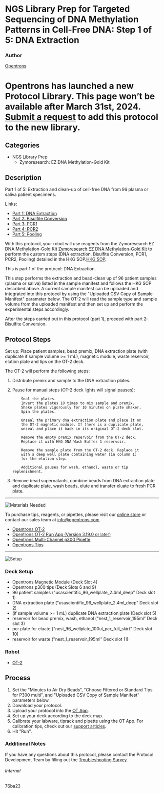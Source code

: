 # NGS Library Prep for Targeted Sequencing of DNA Methylation Patterns in Cell-Free DNA: Step 1 of 5: DNA Extraction

### Author
[Opentrons](https://opentrons.com/)


# Opentrons has launched a new Protocol Library. This page won’t be available after March 31st, 2024. [Submit a request](https://docs.google.com/forms/d/e/1FAIpQLSdYYp9QCKow4nn0KlCVsMS3HX0eJ0N9O7-erajKvcpT0lWbSg/viewform) to add this protocol to the new library.

## Categories
* NGS Library Prep
     * Zymoresearch: EZ DNA Methylation-Gold Kit

## Description
Part 1 of 5: Extraction and clean-up of cell-free DNA from 96 plasma or saliva patient specimens.

Links:
* [Part 1: DNA Extraction](http://protocols.opentrons.com/protocol/76ba23)
* [Part 2: Bisulfite Conversion](http://protocols.opentrons.com/protocol/76ba23-bisulfite_conversion)
* [Part 3: PCR1](http://protocols.opentrons.com/protocol/76ba23-pcr1)
* [Part 4: PCR2](http://protocols.opentrons.com/protocol/76ba23-pcr2)
* [Part 5: Pooling](http://protocols.opentrons.com/protocol/76ba23-pooling)

With this protocol, your robot will use reagents from the Zymoresearch EZ DNA Methylation-Gold Kit [Zymoresearch EZ DNA Methylation-Gold Kit](https://www.zymoresearch.com/collections/ez-dna-methylation-gold-kits) to perform the custom steps (DNA extraction, Bisulfite Conversion, PCR1, PCR2, Pooling) detailed in the HKG SOP.[HKG SOP](https://s3.amazonaws.com/pf-upload-01/u-4256/0/2021-03-04/vw23kchHKG%20Standard%20Operating%20Procedure%20for%20DNA%20extraction%20Targeted%20next%20generation%20sequencing%20and%20.xlsx).

This is part 1 of the protocol: DNA Extraction.

This step performs the extraction and bead-clean up of 96 patient samples (plasma or saliva) listed in the sample manifest and follows the HKG SOP described above. A current sample manifest can be uploaded and integrated into this protocol by using the "Uploaded CSV Copy of Sample Manifest" parameter below. The OT-2 will read the sample type and sample volume from the uploaded manifest and then set up and perform the experimental steps accordingly.

After the steps carried out in this protocol (part 1), proceed with part 2: Bisulfite Conversion.


## Protocol Steps

Set up: Place patient samples, bead premix, DNA extraction plate (with duplicate if sample volume >= 1 mL), magnetic module, waste reservoir, elution plate and tips on the OT-2 deck.  

The OT-2 will perform the following steps:
1. Distribute premix and sample to the DNA extraction plates.
2. Pause for manual steps (OT-2 deck lights will signal pauses):

           Seal the plates.
           Invert the plates 10 times to mix sample and premix.
           Shake plates vigorously for 10 minutes on plate shaker.
           Spin the plates.

           Unseal the primary dna extraction plate and place it on
           the OT-2 magnetic module. If there is a duplicate plate,
           unseal and place it back in its original OT-2 deck slot.

           Remove the empty premix reservoir from the OT-2 deck.
           Replace it with HKG DNA Wash Buffer 1 reservoir.

           Remove the sample plate from the OT-2 deck. Replace it
           with a deep well plate containing water (in column 1)
           for the elution step.

           Additional pauses for wash, ethanol, waste or tip replenishment.

3. Remove bead supernatants, combine beads from DNA extraction plate and duplicate plate, wash beads, elute and transfer eluate to fresh PCR plate.

---
![Materials Needed](https://s3.amazonaws.com/opentrons-protocol-library-website/custom-README-images/001-General+Headings/materials.png)

To purchase tips, reagents, or pipettes, please visit our [online store](https://shop.opentrons.com/) or contact our sales team at [info@opentrons.com](mailto:info@opentrons.com)

* [Opentrons OT-2](https://shop.opentrons.com/collections/ot-2-robot/products/ot-2)
* [Opentrons OT-2 Run App (Version 3.19.0 or later)](https://opentrons.com/ot-app/)
* [Opentrons Multi-Channel p300 Pipette](https://shop.opentrons.com/collections/ot-2-pipettes/products/single-channel-electronic-pipette)
* [Opentrons Tips](https://shop.opentrons.com/collections/opentrons-tips)

---
![Setup](https://s3.amazonaws.com/opentrons-protocol-library-website/custom-README-images/001-General+Headings/Setup.png)

### Deck Setup
* Opentrons Magnetic Module (Deck Slot 4)
* Opentrons p300 tips (Deck Slots 6 and 9)
* 96 patient samples ("usascientific_96_wellplate_2.4ml_deep" Deck slot 1)
* DNA extraction plate ("usascientific_96_wellplate_2.4ml_deep" Deck slot 2)
* (if sample volume >= 1 mL) duplicate DNA extraction plate (Deck slot 5)
* reservoir for bead premix, wash, ethanol ("nest_1_reservoir_195ml" Deck slot 3)
* pcr plate for eluate ("nest_96_wellplate_100ul_pcr_full_skirt" Deck slot 10)
* reservoir for waste ("nest_1_reservoir_195ml" Deck slot 11)


### Robot
* [OT-2](https://opentrons.com/ot-2)

## Process
1. Set the "Minutes to Air Dry Beads", "Choose Filtered or Standard Tips for P300 multi", and "Uploaded CSV Copy of Sample Manifest" parameters below.
2. Download your protocol.
3. Upload your protocol into the [OT App](https://opentrons.com/ot-app).
4. Set up your deck according to the deck map.
5. Calibrate your labware, tiprack and pipette using the OT App. For calibration tips, check out our [support articles](https://support.opentrons.com/en/collections/1559720-guide-for-getting-started-with-the-ot-2).
6. Hit "Run".

### Additional Notes
If you have any questions about this protocol, please contact the Protocol Development Team by filling out the [Troubleshooting Survey](https://protocol-troubleshooting.paperform.co/).

###### Internal
76ba23
